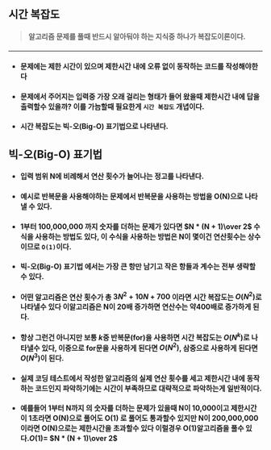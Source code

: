 ## 시간 복잡도


>#### 알고리즘 문제를 풀때 반드시 알아둬야 하는 지식중 하나가 복잡도이론이다.

---

+	#### 문제에는 제한 시간이 있으며 제한시간 내에 오류 없이 동작하는 코드를 작성해야한다
+	#### 문제에서 주어지는 입력중 가장 오래 걸리는 형태가 들어 왔을때 제한시간 내에 답을 출력할수 있을까? 이를 가늠할때 필요한게 `시간 복잡도` 개녑이다.
+ #### 시간 복잡도는 빅-오(Big-O) 표기법으로 나타낸다.

## 빅-오(Big-O) 표기법
+ #### 입력 범위 N에 비례해서 연산 횟수가 늘어나는 정고를 나타낸다.
+ #### 예시로 반복문을 사용해야하는 문제에서 반복문을 사용하는 방법을 O(N)으로 나타낼 수 있다.
+ #### 1부터 100,000,000 까지 숫자를 더하는 문제가 있다면 $N * (N + 1)\over 2$ 수식을 사용하는 방법도 있다, 이 수식을 사용하는 방법은 N이 몇이건 연산횟수는 상수이므로 `O(1)`이다.
+ #### 빅-오(Big-O) 표기법 에서는 가장 큰 항만 남기고 작은 항들과 계수는 전부 생략할 수 있다.
+ #### 어떤 알고리즘은 연산 횟수가 총 $3N^2 + 10N + 700$ 이라면 시간 복잡도는 $O(N^2)$로 나타낼수 있다 이알고리즘은 N이 20배 증가하면 연산수는 약400배로 증가하게 된다.
+ #### 항상 그런건 아니지만 보통 $k$중 반복문(for)을 사용하면 시간 복잡도는 $O(N^k)$로 나타낼수 있다, 이중으로 for문을 사용하게 된다면 $O(N^2)$, 삼중으로 사용하게 된다면 $O(N^3)$이 된다.
+ #### 실제 코딩 테스트에서 작성한 알고리즘의 실제 연산 횟수를 세고 제한시간 내에 동작하는 코드인지 파악하기에는 시간이 부족하므로 대략적으로 파악하는게 일반적이다.
+ #### 예를들어 1부터 N까지 의 숫자를 더하는 문제가 있을때 N이 10,000이고 제한시간이 1초라면 O(N)으로 풀어도 O(1) 로 풀어도 통과할수 있지만 N이 200,000,000 이라면 O(N)으로는 제한시간을 초과할수 있다 이럴경우 O(1)알고리즘을 풀수 있다.$O(1)=$ $N * (N + 1)\over 2$
